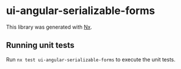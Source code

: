 # ui-angular-serializable-forms

This library was generated with [Nx](https://nx.dev).

## Running unit tests

Run `nx test ui-angular-serializable-forms` to execute the unit tests.
